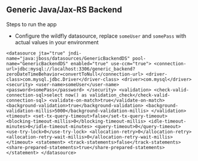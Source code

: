 Generic Java/Jax-RS Backend
-------------------------------

Steps to run the app
* Configure the wildfly datasource, replace ``someUser`` and ``somePass`` with actual values in your environment

``<datasource jta="true" jndi-name="java:jboss/datasources/GenericBackendDS" pool-name="GenericBackendDS" enabled="true" use-ccm="true">
      <connection-url>jdbc:mysql://localhost:3306/generic_backend?zeroDateTimeBehavior=convertToNull</connection-url>
      <driver-class>com.mysql.jdbc.Driver</driver-class>
      <driver>com.mysql</driver>
      <security>
          <user-name>someUser</user-name>
          <password>somePass</password>
      </security>
      <validation>
          <check-valid-connection-sql>select now() as validation_check</check-valid-connection-sql>
          <validate-on-match>true</validate-on-match>
          <background-validation>true</background-validation>
          <background-validation-millis>5000</background-validation-millis>
      </validation>
      <timeout>
          <set-tx-query-timeout>false</set-tx-query-timeout>
          <blocking-timeout-millis>0</blocking-timeout-millis>
          <idle-timeout-minutes>0</idle-timeout-minutes>
          <query-timeout>0</query-timeout>
          <use-try-lock>0</use-try-lock>
          <allocation-retry>0</allocation-retry>
          <allocation-retry-wait-millis>0</allocation-retry-wait-millis>
      </timeout>
      <statement>
          <track-statements>false</track-statements>
          <share-prepared-statements>true</share-prepared-statements>
      </statement>
  </datasource>
``


